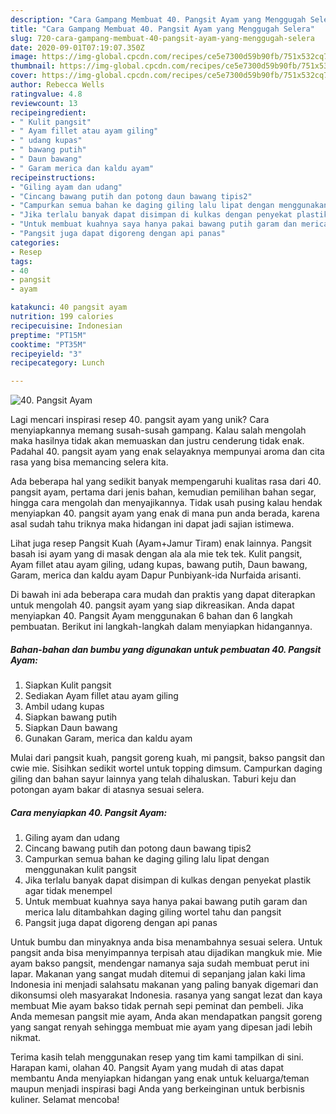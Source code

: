 ```yaml
---
description: "Cara Gampang Membuat 40. Pangsit Ayam yang Menggugah Selera"
title: "Cara Gampang Membuat 40. Pangsit Ayam yang Menggugah Selera"
slug: 720-cara-gampang-membuat-40-pangsit-ayam-yang-menggugah-selera
date: 2020-09-01T07:19:07.350Z
image: https://img-global.cpcdn.com/recipes/ce5e7300d59b90fb/751x532cq70/40-pangsit-ayam-foto-resep-utama.jpg
thumbnail: https://img-global.cpcdn.com/recipes/ce5e7300d59b90fb/751x532cq70/40-pangsit-ayam-foto-resep-utama.jpg
cover: https://img-global.cpcdn.com/recipes/ce5e7300d59b90fb/751x532cq70/40-pangsit-ayam-foto-resep-utama.jpg
author: Rebecca Wells
ratingvalue: 4.8
reviewcount: 13
recipeingredient:
- " Kulit pangsit"
- " Ayam fillet atau ayam giling"
- " udang kupas"
- " bawang putih"
- " Daun bawang"
- " Garam merica dan kaldu ayam"
recipeinstructions:
- "Giling ayam dan udang"
- "Cincang bawang putih dan potong daun bawang tipis2"
- "Campurkan semua bahan ke daging giling lalu lipat dengan menggunakan kulit pangsit"
- "Jika terlalu banyak dapat disimpan di kulkas dengan penyekat plastik agar tidak menempel"
- "Untuk membuat kuahnya saya hanya pakai bawang putih garam dan merica lalu ditambahkan daging giling wortel tahu dan pangsit"
- "Pangsit juga dapat digoreng dengan api panas"
categories:
- Resep
tags:
- 40
- pangsit
- ayam

katakunci: 40 pangsit ayam 
nutrition: 199 calories
recipecuisine: Indonesian
preptime: "PT15M"
cooktime: "PT35M"
recipeyield: "3"
recipecategory: Lunch

---
```



![40. Pangsit Ayam](https://img-global.cpcdn.com/recipes/ce5e7300d59b90fb/751x532cq70/40-pangsit-ayam-foto-resep-utama.jpg)

Lagi mencari inspirasi resep 40. pangsit ayam yang unik? Cara menyiapkannya memang susah-susah gampang. Kalau salah mengolah maka hasilnya tidak akan memuaskan dan justru cenderung tidak enak. Padahal 40. pangsit ayam yang enak selayaknya mempunyai aroma dan cita rasa yang bisa memancing selera kita.

Ada beberapa hal yang sedikit banyak mempengaruhi kualitas rasa dari 40. pangsit ayam, pertama dari jenis bahan, kemudian pemilihan bahan segar, hingga cara mengolah dan menyajikannya. Tidak usah pusing kalau hendak menyiapkan 40. pangsit ayam yang enak di mana pun anda berada, karena asal sudah tahu triknya maka hidangan ini dapat jadi sajian istimewa.

Lihat juga resep Pangsit Kuah (Ayam+Jamur Tiram) enak lainnya. Pangsit basah isi ayam yang di masak dengan ala ala mie tek tek. Kulit pangsit, Ayam fillet atau ayam giling, udang kupas, bawang putih, Daun bawang, Garam, merica dan kaldu ayam Dapur Punbiyank-ida Nurfaida arisanti.


Di bawah ini ada beberapa cara mudah dan praktis yang dapat diterapkan untuk mengolah 40. pangsit ayam yang siap dikreasikan. Anda dapat menyiapkan 40. Pangsit Ayam menggunakan 6 bahan dan 6 langkah pembuatan. Berikut ini langkah-langkah dalam menyiapkan hidangannya.

<!--inarticleads1-->

##### Bahan-bahan dan bumbu yang digunakan untuk pembuatan 40. Pangsit Ayam:

1. Siapkan  Kulit pangsit
1. Sediakan  Ayam fillet atau ayam giling
1. Ambil  udang kupas
1. Siapkan  bawang putih
1. Siapkan  Daun bawang
1. Gunakan  Garam, merica dan kaldu ayam


Mulai dari pangsit kuah, pangsit goreng kuah, mi pangsit, bakso pangsit dan cwie mie. Sisihkan sedikit wortel untuk topping dimsum. Campurkan daging giling dan bahan sayur lainnya yang telah dihaluskan. Taburi keju dan potongan ayam bakar di atasnya sesuai selera. 

<!--inarticleads2-->

##### Cara menyiapkan 40. Pangsit Ayam:

1. Giling ayam dan udang
1. Cincang bawang putih dan potong daun bawang tipis2
1. Campurkan semua bahan ke daging giling lalu lipat dengan menggunakan kulit pangsit
1. Jika terlalu banyak dapat disimpan di kulkas dengan penyekat plastik agar tidak menempel
1. Untuk membuat kuahnya saya hanya pakai bawang putih garam dan merica lalu ditambahkan daging giling wortel tahu dan pangsit
1. Pangsit juga dapat digoreng dengan api panas


Untuk bumbu dan minyaknya anda bisa menambahnya sesuai selera. Untuk pangsit anda bisa menyimpannya terpisah atau dijadikan mangkuk mie. Mie ayam bakso pangsit, mendengar namanya saja sudah membuat perut ini lapar. Makanan yang sangat mudah ditemui di sepanjang jalan kaki lima Indonesia ini menjadi salahsatu makanan yang paling banyak digemari dan dikonsumsi oleh masyarakat Indonesia. rasanya yang sangat lezat dan kaya membuat Mie ayam bakso tidak pernah sepi peminat dan pembeli. Jika Anda memesan pangsit mie ayam, Anda akan mendapatkan pangsit goreng yang sangat renyah sehingga membuat mie ayam yang dipesan jadi lebih nikmat. 

Terima kasih telah menggunakan resep yang tim kami tampilkan di sini. Harapan kami, olahan 40. Pangsit Ayam yang mudah di atas dapat membantu Anda menyiapkan hidangan yang enak untuk keluarga/teman maupun menjadi inspirasi bagi Anda yang berkeinginan untuk berbisnis kuliner. Selamat mencoba!
